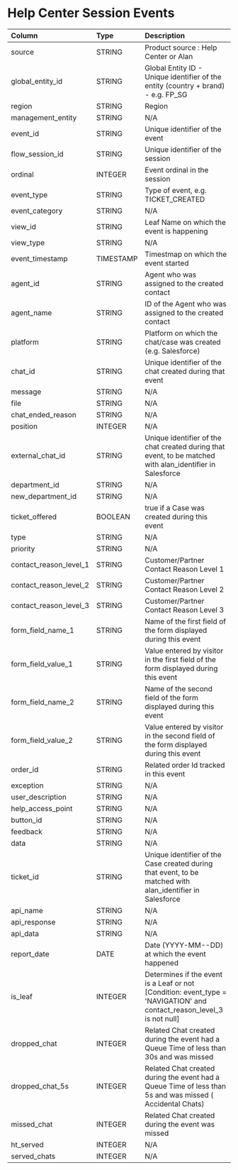 # Help Center Session Events

|Column | Type | Description|
| :--- | :--- | :--- | 
|source | STRING | Product source : Help Center or Alan|
|global_entity_id | STRING | Global Entity ID - Unique identifier of the entity (country + brand) - e.g. FP_SG|
|region | STRING | Region|
|management_entity | STRING | N/A|
|event_id | STRING | Unique identifier of the event|
|flow_session_id | STRING | Unique identifier of the session|
|ordinal | INTEGER | Event ordinal in the session|
|event_type | STRING | Type of event, e.g. TICKET_CREATED|
|event_category | STRING | N/A|
|view_id | STRING | Leaf Name on which the event is happening|
|view_type | STRING | N/A|
|event_timestamp | TIMESTAMP | Timestmap on which the event started|
|agent_id | STRING | Agent who was assigned to the created contact|
|agent_name | STRING | ID of the Agent who was assigned to the created contact|
|platform | STRING | Platform on which the chat/case was created (e.g. Salesforce)|
|chat_id | STRING | Unique identifier of the chat created during that event|
|message | STRING | N/A|
|file | STRING | N/A|
|chat_ended_reason | STRING | N/A|
|position | INTEGER | N/A|
|external_chat_id | STRING | Unique identifier of the chat created during that event, to be matched with alan_identifier in Salesforce|
|department_id | STRING | N/A|
|new_department_id | STRING | N/A|
|ticket_offered | BOOLEAN | true if a Case was created during this event|
|type | STRING | N/A|
|priority | STRING | N/A|
|contact_reason_level_1 | STRING | Customer/Partner Contact Reason Level 1|
|contact_reason_level_2 | STRING | Customer/Partner Contact Reason Level 2|
|contact_reason_level_3 | STRING | Customer/Partner Contact Reason Level 3|
|form_field_name_1 | STRING | Name of the first field of the form displayed during this event|
|form_field_value_1 | STRING | Value entered by visitor in the first field of the form displayed during this event|
|form_field_name_2 | STRING | Name of the second field of the form displayed during this event|
|form_field_value_2 | STRING | Value entered by visitor in the second field of the form displayed during this event|
|order_id | STRING | Related order Id tracked in this event|
|exception | STRING | N/A|
|user_description | STRING | N/A|
|help_access_point | STRING | N/A|
|button_id | STRING | N/A|
|feedback | STRING | N/A|
|data | STRING | N/A|
|ticket_id | STRING | Unique identifier of the Case created during that event, to be matched with alan_identifier in Salesforce|
|api_name | STRING | N/A|
|api_response | STRING | N/A|
|api_data | STRING | N/A|
|report_date | DATE | Date (YYYY-MM--DD) at which the event happened|
|is_leaf | INTEGER | Determines if the event is a Leaf or not [Condition: event_type = 'NAVIGATION' and contact_reason_level_3 is not null]|
|dropped_chat | INTEGER | Related Chat created during the event had a Queue Time of less than 30s and was missed|
|dropped_chat_5s | INTEGER | Related Chat created during the event had a Queue Time of less than 5s and was missed ( Accidental Chats)|
|missed_chat | INTEGER | Related Chat created during the event was missed|
|ht_served | INTEGER | N/A|
|served_chats | INTEGER | N/A|